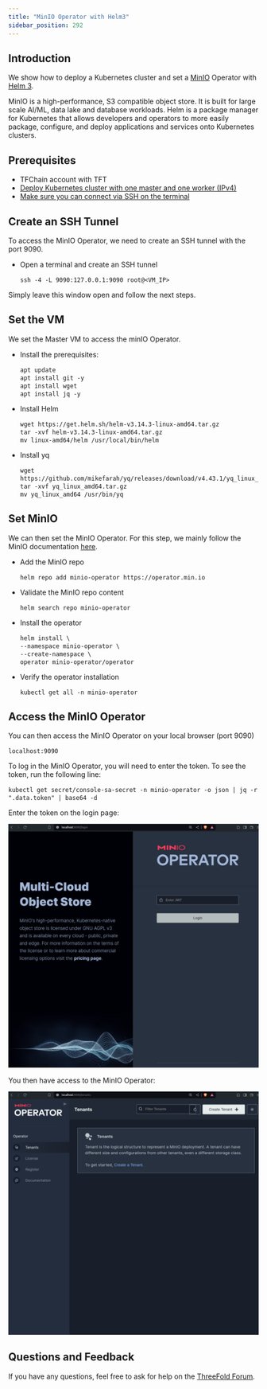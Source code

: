 ```yaml
---
title: "MinIO Operator with Helm3"
sidebar_position: 292
---
```






## Introduction

We show how to deploy a Kubernetes cluster and set a [MinIO](https://min.io/) Operator with [Helm 3](https://helm.sh/).

MinIO is a high-performance, S3 compatible object store. It is built for
large scale AI/ML, data lake and database workloads. Helm is a package manager for Kubernetes that allows developers and operators to more easily package, configure, and deploy applications and services onto Kubernetes clusters.

## Prerequisites

- TFChain account with TFT
- [Deploy Kubernetes cluster with one master and one worker (IPv4)](../../dashboard/solutions/k8s.md)
- [Make sure you can connect via SSH on the terminal](../../system_administrators/getstarted/ssh_guide/ssh_openssh.md)
  
## Create an SSH Tunnel

To access the MinIO Operator, we need to create an SSH tunnel with the port 9090.

- Open a terminal and create an SSH tunnel
    ```
    ssh -4 -L 9090:127.0.0.1:9090 root@<VM_IP>
    ```

Simply leave this window open and follow the next steps.

## Set the VM

We set the Master VM to access the minIO Operator.

- Install the prerequisites:
    ```
    apt update
    apt install git -y
    apt install wget
    apt install jq -y
    ```
- Install Helm
    ```
    wget https://get.helm.sh/helm-v3.14.3-linux-amd64.tar.gz
    tar -xvf helm-v3.14.3-linux-amd64.tar.gz
    mv linux-amd64/helm /usr/local/bin/helm
    ```
- Install yq
    ```
    wget https://github.com/mikefarah/yq/releases/download/v4.43.1/yq_linux_amd64.tar.gz
    tar -xvf yq_linux_amd64.tar.gz
    mv yq_linux_amd64 /usr/bin/yq
    ```

## Set MinIO

We can then set the MinIO Operator. For this step, we mainly follow the MinIO documentation [here](https://min.io/docs/minio/kubernetes/upstream/operations/install-deploy-manage/deploy-operator-helm.html).

- Add the MinIO repo
    ```
    helm repo add minio-operator https://operator.min.io
    ```
- Validate the MinIO repo content
    ```
    helm search repo minio-operator
    ```
- Install the operator
    ```
    helm install \
    --namespace minio-operator \
    --create-namespace \
    operator minio-operator/operator
    ```
- Verify the operator installation
    ```
    kubectl get all -n minio-operator
    ```

## Access the MinIO Operator

You can then access the MinIO Operator on your local browser (port 9090)

```
localhost:9090
```

To log in the MinIO Operator, you will need to enter the token. To see the token, run the following line:

```
kubectl get secret/console-sa-secret -n minio-operator -o json | jq -r ".data.token" | base64 -d
```

Enter the token on the login page:

![](./img/minio_1.png)

You then have access to the MinIO Operator:

![](./img/minio_2.png)


## Questions and Feedback

If you have any questions, feel free to ask for help on the [ThreeFold Forum](https://forum.threefold.io/).